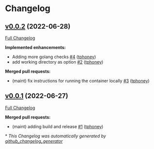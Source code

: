# Changelog

## [v0.0.2](https://github.com/tphoney/best_practice/tree/v0.0.2) (2022-06-28)

[Full Changelog](https://github.com/tphoney/best_practice/compare/v0.0.1...v0.0.2)

**Implemented enhancements:**

- Adding more golang checks [\#4](https://github.com/tphoney/best_practice/pull/4) ([tphoney](https://github.com/tphoney))
- add working directory as option [\#2](https://github.com/tphoney/best_practice/pull/2) ([tphoney](https://github.com/tphoney))

**Merged pull requests:**

- \(maint\) fix instructions for running the container locally [\#3](https://github.com/tphoney/best_practice/pull/3) ([tphoney](https://github.com/tphoney))

## [v0.0.1](https://github.com/tphoney/best_practice/tree/v0.0.1) (2022-06-27)

[Full Changelog](https://github.com/tphoney/best_practice/compare/8b1ac580f9f92a127ef90f0bf826d8f5670d111e...v0.0.1)

**Merged pull requests:**

- \(maint\) adding build and release [\#1](https://github.com/tphoney/best_practice/pull/1) ([tphoney](https://github.com/tphoney))



\* *This Changelog was automatically generated by [github_changelog_generator](https://github.com/github-changelog-generator/github-changelog-generator)*
